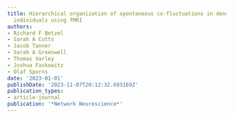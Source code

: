 ```yaml
---
title: Hierarchical organization of spontaneous co-fluctuations in densely sampled
  individuals using fMRI
authors:
- Richard F Betzel
- Sarah A Cutts
- Jacob Tanner
- Sarah A Greenwell
- Thomas Varley
- Joshua Faskowitz
- Olaf Sporns
date: '2023-01-01'
publishDate: '2023-11-07T20:12:32.693169Z'
publication_types:
- article-journal
publication: '*Network Neuroscience*'
---
```

